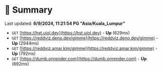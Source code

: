 # 📖 Summary
Last updated: **6/9/2024, 11:21:54 PG "Asia/Kuala_Lumpur"**

- `GET` [https://hst.ujol.dev](https://hst.ujol.dev) - **Up** (629ms)
- `GET` [https://reddviz.deno.dev/gimme](https://reddviz.deno.dev/gimme) - **Up** (2944ms)
- `GET` [https://reddviz.amar.kim/gimme](https://reddviz.amar.kim/gimme) - **Up** (792ms)
- `GET` [https://dumb.onrender.com](https://dumb.onrender.com) - **Up** (692ms)
